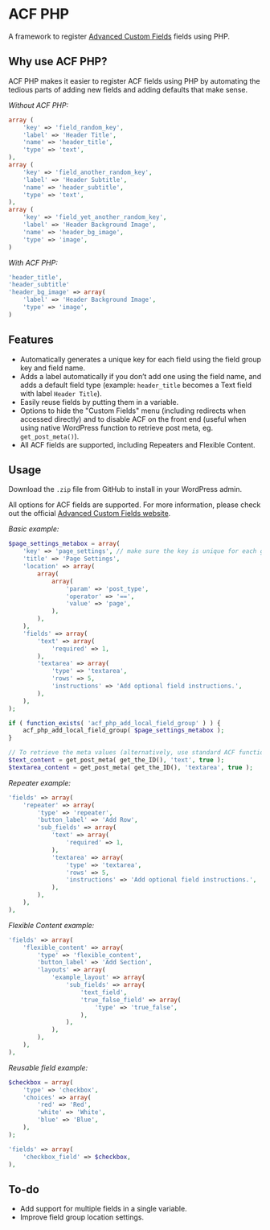 ACF PHP
=========================

A framework to register [Advanced Custom Fields](https://wordpress.org/plugins/advanced-custom-fields/) fields using PHP.

## Why use ACF PHP?

ACF PHP makes it easier to register ACF fields using PHP by automating the tedious parts of adding new fields and adding defaults that make sense.

*Without ACF PHP:*

```php
array (
	'key' => 'field_random_key',
	'label' => 'Header Title',
	'name' => 'header_title',
	'type' => 'text',
),
array (
	'key' => 'field_another_random_key',
	'label' => 'Header Subtitle',
	'name' => 'header_subtitle',
	'type' => 'text',
),
array (
	'key' => 'field_yet_another_random_key',
	'label' => 'Header Background Image',
	'name' => 'header_bg_image',
	'type' => 'image',
)
```

*With ACF PHP:*

```php
'header_title',
'header_subtitle'
'header_bg_image' => array(
	'label' => 'Header Background Image',
	'type' => 'image',
)
```

## Features

* Automatically generates a unique key for each field using the field group key and field name.
* Adds a label automatically if you don’t add one using the field name, and adds a default field type (example: `header_title` becomes a Text field with label `Header Title`).
* Easily reuse fields by putting them in a variable.
* Options to hide the "Custom Fields" menu (including redirects when accessed directly) and to disable ACF on the front end (useful when using native WordPress function to retrieve post meta, eg. `get_post_meta()`).
* All ACF fields are supported, including Repeaters and Flexible Content.

## Usage

Download the `.zip` file from GitHub to install in your WordPress admin.

All options for ACF fields are supported. For more information, please check out the official [Advanced Custom Fields website](https://www.advancedcustomfields.com/resources/register-fields-via-php/).

*Basic example:*

```php
$page_settings_metabox = array(
	'key' => 'page_settings', // make sure the key is unique for each group
	'title' => 'Page Settings',
	'location' => array(
		array(
			array(
				'param' => 'post_type',
				'operator' => '==',
				'value' => 'page',
			),
		),
	),
	'fields' => array(
		'text' => array(
			'required' => 1,
		),
		'textarea' => array(
			'type' => 'textarea',
			'rows' => 5,
			'instructions' => 'Add optional field instructions.',
		),
	),
);

if ( function_exists( 'acf_php_add_local_field_group' ) ) {
	acf_php_add_local_field_group( $page_settings_metabox );
}

// To retrieve the meta values (alternatively, use standard ACF functions)
$text_content = get_post_meta( get_the_ID(), 'text', true );
$textarea_content = get_post_meta( get_the_ID(), 'textarea', true );
```

*Repeater example:*

```php
'fields' => array(
	'repeater' => array(
		'type' => 'repeater',
		'button_label' => 'Add Row',
		'sub_fields' => array(
			'text' => array(
				'required' => 1,
			),
			'textarea' => array(
				'type' => 'textarea',
				'rows' => 5,
				'instructions' => 'Add optional field instructions.',
			),
		),
	),
),
```

*Flexible Content example:*

```php
'fields' => array(
	'flexible_content' => array(
		'type' => 'flexible_content',
		'button_label' => 'Add Section',
		'layouts' => array(
			'example_layout' => array(
				'sub_fields' => array(
					'text_field',
					'true_false_field' => array(
						'type' => 'true_false',
					),
				),
			),
		),
	),
),
```

*Reusable field example:*

```php
$checkbox = array(
	'type' => 'checkbox',
	'choices' => array(
		'red' => 'Red',
		'white' => 'White',
		'blue' => 'Blue',
	),
);

'fields' => array(
	'checkbox_field' => $checkbox,
),
```

## To-do
* Add support for multiple fields in a single variable.
* Improve field group location settings.

